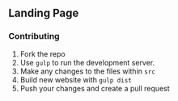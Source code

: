 ## Landing Page

### Contributing

1. Fork the repo
2. Use `gulp` to run the development server.
3. Make any changes to the files within `src`
4. Build new website with `gulp dist`
5. Push your changes and create a pull request
